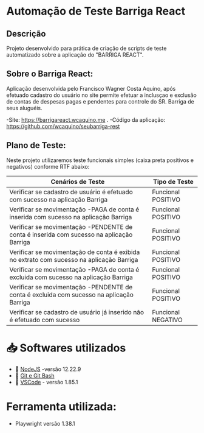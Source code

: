 # Automação de Teste Barriga React


## Descrição 
<p align="left">Projeto desenvolvido para prática de criação de scripts de teste automatizado sobre a aplicação do "BARRIGA REACT".
 
## Sobre o Barriga React:
 Aplicação desenvolvida pelo Francisco Wagner Costa Aquino, após efetuado cadastro do usuário no site permite efetuar a inclusçao e exclusão de contas de despesas pagas e pendentes para controle do SR. Barriga de seus aluguéis.

 -Site: https://barrigareact.wcaquino.me .
 -Código da aplicação: https://github.com/wcaquino/seubarriga-rest 

## Plano de Teste: 
Neste projeto utilizaremos teste funcionais simples (caixa preta positivos e negativos) conforme RTF abaixo: 

| Cenários de Teste                                                                         | Tipo de Teste       |
| ------------------------------------------------------------------------------------------|---------------------|
| Verificar se cadastro de usuário é efetuado com sucesso na aplicação Barriga              | Funcional POSITIVO  |
| Verificar se movimentação -PAGA de conta é inserida com sucesso na aplicação Barriga      | Funcional POSITIVO  |
| Verificar se movimentação -PENDENTE de conta é inserida com sucesso na aplicação Barriga  | Funcional POSITIVO  |
| Verificar se movimentação de conta é exibida no extrato com sucesso na aplicação Barriga  | Funcional POSITIVO  |
| Verificar se movimentação -PAGA de conta é excluida com sucesso na aplicação Barriga      | Funcional POSITIVO  |
| Verificar se movimentação -PENDENTE de conta é excluida com sucesso na aplicação Barriga  | Funcional POSITIVO  |
| Verificar se cadastro de usuário já inserido não é efetuado com sucesso                   | Funcional NEGATIVO  |


# 📥  Softwares utilizados
- 🔗 [NodeJS](https://nodejs.org/en/download) -versão 12.22.9 
- 🔗 [Git e Git Bash](https://git-scm.com/downloads) 
- 🔗 [VSCode](https://code.visualstudio.com/) - versão 1.85.1 

#   Ferramenta  utilizada:
- Playwright versão 1.38.1





